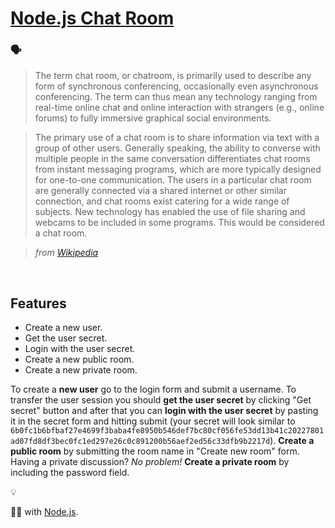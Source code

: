# [Node.js Chat Room](https://iamskok-node-chat.glitch.me)

### 🗣

> The term chat room, or chatroom, is primarily used to describe any form of synchronous conferencing, occasionally even asynchronous conferencing. The term can thus mean any technology ranging from real-time online chat and online interaction with strangers (e.g., online forums) to fully immersive graphical social environments.

> The primary use of a chat room is to share information via text with a group of other users. Generally speaking, the ability to converse with multiple people in the same conversation differentiates chat rooms from instant messaging programs, which are more typically designed for one-to-one communication. The users in a particular chat room are generally connected via a shared internet or other similar connection, and chat rooms exist catering for a wide range of subjects. New technology has enabled the use of file sharing and webcams to be included in some programs. This would be considered a chat room.

> _from [Wikipedia](https://en.wikipedia.org/wiki/Chat_room)_

<br />

## Features

* Create a new user.
* Get the user secret.
* Login with the user secret.
* Create a new public room.
* Create a new private room.

To create a **new user** go to the login form and submit a username. To transfer the user session you should **get the user secret** by clicking "Get secret" button and after that you can **login with the user secret** by pasting it in the secret form and hitting submit (your secret will look similar to `6b0fc1b6bfbaf27e4699f3baba4fe8950b546def7bc80cf056fe53dd13b41c20227801ad07fd8df3bec0fc1ed297e26c0c891200b56aef2ed56c33dfb9b2217d`). **Create a public room** by submitting the room name in "Create new room" form. Having a private discussion? _No problem!_ **Create a private room** by including the password field.

💡

👨‍💻 with [Node.js](https://nodejs.org).
